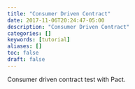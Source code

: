 ```yaml
---
title: "Consumer Driven Contract"
date: 2017-11-06T20:24:47-05:00
description: "Consumer Driven Contract"
categories: []
keywords: [tutorial]
aliases: []
toc: false
draft: false
---
```


Consumer driven contract test with Pact.